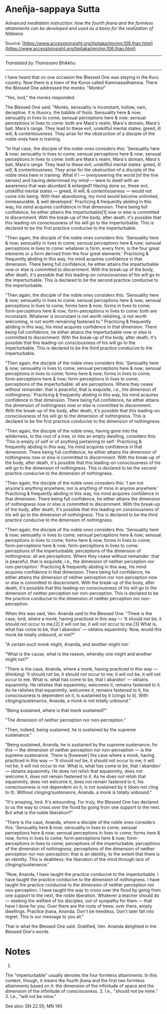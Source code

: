 # Aneñja-sappaya Sutta

*Advanced meditation instruction: how the fourth jhana and the formless attainments can be developed and used as a basis for the realization of Nibbana.*

Source: [https://www.accesstoinsight.org/tipitaka/mn/mn.106.than.html](https://www.accesstoinsight.org/tipitaka/mn/mn.106.than.html)

---

*Translated by Thanissaro Bhikkhu*

---

I have heard that on one occasion the Blessed One was staying in the Kuru country. Now there is a town of the Kurus called Kammasadhamma. There the Blessed One addressed the monks: "Monks!"

"Yes, lord," the monks responded.

The Blessed One said: "Monks, sensuality is inconstant, hollow, vain, deceptive. It is illusory, the babble of fools. Sensuality here & now; sensuality in lives to come; sensual perceptions here & now; sensual perceptions in lives to come: both are Mara's realm, Mara's domain, Mara's bait, Mara's range. They lead to these evil, unskillful mental states: greed, ill will, & contentiousness. They arise for the obstruction of a disciple of the noble ones here in training.

"In that case, the disciple of the noble ones considers this: 'Sensuality here & now; sensuality in lives to come; sensual perceptions here & now; sensual perceptions in lives to come: both are Mara's realm, Mara's domain, Mara's bait, Mara's range. They lead to these evil, unskillful mental states: greed, ill will, & contentiousness. They arise for the obstruction of a disciple of the noble ones here in training. What if I — overpowering the world [of the five senses] and having determined my mind — were to dwell with an awareness that was abundant & enlarged? Having done so, these evil, unskillful mental states — greed, ill will, & contentiousness — would not come into being. With their abandoning, my mind would become unlimited, immeasurable, & well developed.' Practicing & frequently abiding in this way, his mind acquires confidence in that dimension. There being full confidence, he either attains the imperturbable[1] now or else is committed to discernment. With the break-up of the body, after death, it's possible that this leading-on consciousness of his will go to the imperturbable. This is declared to be the first practice conducive to the imperturbable.

"Then again, the disciple of the noble ones considers this: 'Sensuality here & now; sensuality in lives to come; sensual perceptions here & now; sensual perceptions in lives to come: whatever is form, every form, is the four great elements or a form derived from the four great elements.' Practicing & frequently abiding in this way, his mind acquires confidence in that dimension. There being full confidence, he either attains the imperturbable now or else is committed to discernment. With the break-up of the body, after death, it's possible that this leading-on consciousness of his will go to the imperturbable. This is declared to be the second practice conducive to the imperturbable.

"Then again, the disciple of the noble ones considers this: 'Sensuality here & now; sensuality in lives to come; sensual perceptions here & now; sensual perceptions in lives to come; forms here & now; forms in lives to come; form-perceptions here & now; form-perceptions in lives to come: both are inconstant. Whatever is inconstant is not worth relishing, is not worth welcoming, is not worth remaining fastened to." Practicing & frequently abiding in this way, his mind acquires confidence in that dimension. There being full confidence, he either attains the imperturbable now or else is committed to discernment. With the break-up of the body, after death, it's possible that this leading-on consciousness of his will go to the imperturbable. This is declared to be the third practice conducive to the imperturbable.

"Then again, the disciple of the noble ones considers this: 'Sensuality here & now; sensuality in lives to come; sensual perceptions here & now; sensual perceptions in lives to come; forms here & now; forms in lives to come; form-perceptions here & now; form-perceptions in lives to come; perceptions of the imperturbable: all are perceptions. Where they cease without remainder: that is peaceful, that is exquisite, i.e., the dimension of nothingness.' Practicing & frequently abiding in this way, his mind acquires confidence in that dimension. There being full confidence, he either attains the dimension of nothingness now or else is committed to discernment. With the break-up of the body, after death, it's possible that this leading-on consciousness of his will go to the dimension of nothingness. This is declared to be the first practice conducive to the dimension of nothingness.

"Then again, the disciple of the noble ones, having gone into the wilderness, to the root of a tree, or into an empty dwelling, considers this: 'This is empty of self or of anything pertaining to self.' Practicing & frequently abiding in this way, his mind acquires confidence in that dimension. There being full confidence, he either attains the dimension of nothingness now or else is committed to discernment. With the break-up of the body, after death, it's possible that this leading-on consciousness of his will go to the dimension of nothingness. This is declared to be the second practice conducive to the dimension of nothingness.

"Then again, the disciple of the noble ones considers this: 'I am not anyone's anything anywhere; nor is anything of mine in anyone anywhere.' Practicing & frequently abiding in this way, his mind acquires confidence in that dimension. There being full confidence, he either attains the dimension of nothingness now or else is committed to discernment. With the break-up of the body, after death, it's possible that this leading-on consciousness of his will go to the dimension of nothingness. This is declared to be the third practice conducive to the dimension of nothingness.

"Then again, the disciple of the noble ones considers this: 'Sensuality here & now; sensuality in lives to come; sensual perceptions here & now; sensual perceptions in lives to come; forms here & now; forms in lives to come; form-perceptions here & now; form-perceptions in lives to come; perceptions of the imperturbable; perceptions of the dimension of nothingness: all are perceptions. Where they cease without remainder: that is peaceful, that is exquisite, i.e., the dimension of neither perception nor non-perception.' Practicing & frequently abiding in this way, his mind acquires confidence in that dimension. There being full confidence, he either attains the dimension of neither perception nor non-perception now or else is committed to discernment. With the break-up of the body, after death, it's possible that this leading-on consciousness of his will go to the dimension of neither perception nor non-perception. This is declared to be the practice conducive to the dimension of neither perception nor non-perception.

When this was said, Ven. Ananda said to the Blessed One: "There is the case, lord, where a monk, having practiced in this way — 'It should not be, it should not occur to me;[2] it will not be, it will not occur to me.[3] What is, what has come to be, that I abandon' — obtains equanimity. Now, would this monk be totally unbound, or not?"

"A certain such monk might, Ananda, and another might not.'

"What is the cause, what is the reason, whereby one might and another might not?"

"There is the case, Ananda, where a monk, having practiced in this way — (thinking) 'It should not be, it should not occur to me; it will not be, it will not occur to me. What is, what has come to be, that I abandon' — obtains equanimity. He relishes that equanimity, welcomes it, remains fastened to it. As he relishes that equanimity, welcomes it, remains fastened to it, his consciousness is dependent on it, is sustained by it (clings to it). With clinging/sustenance, Ananda, a monk is not totally unbound."

"Being sustained, where is that monk sustained?"

"The dimension of neither perception nor non-perception."

"Then, indeed, being sustained, he is sustained by the supreme sustenance."

"Being sustained, Ananda, he is sustained by the supreme sustenance; for this — the dimension of neither perception nor non-perception — is the supreme sustenance. There is [however] the case where a monk, having practiced in this way — 'It should not be, it should not occur to me; it will not be, it will not occur to me. What is, what has come to be, that I abandon' — obtains equanimity. He does not relish that equanimity, does not welcome it, does not remain fastened to it. As he does not relish that equanimity, does not welcome it, does not remain fastened to it, his consciousness is not dependent on it, is not sustained by it (does not cling to it). Without clinging/sustenance, Ananda, a monk is totally unbound."

"It's amazing, lord. It's astounding. For truly, the Blessed One has declared to us the way to cross over the flood by going from one support to the next. But what is the noble liberation?"

"There is the case, Ananda, where a disciple of the noble ones considers this: 'Sensuality here & now; sensuality in lives to come; sensual perceptions here & now; sensual perceptions in lives to come; forms here & now; forms in lives to come; form-perceptions here & now; form-perceptions in lives to come; perceptions of the imperturbable; perceptions of the dimension of nothingness; perceptions of the dimension of neither perception nor non-perception: that is an identity, to the extent that there is an identity. This is deathless: the liberation of the mind through lack of clinging/sustenance.'

"Now, Ananda, I have taught the practice conducive to the imperturbable. I have taught the practice conducive to the dimension of nothingness. I have taught the practice conducive to the dimension of neither perception nor non-perception. I have taught the way to cross over the flood by going from one support to the next, the noble liberation. Whatever a teacher should do — seeking the welfare of his disciples, out of sympathy for them — that have I done for you. Over there are the roots of trees; over there, empty dwellings. Practice jhana, Ananda. Don't be heedless. Don't later fall into regret. This is our message to you all."

That is what the Blessed One said. Gratified, Ven. Ananda delighted in the Blessed One's words.

# Notes


1.
The "imperturbable" usually denotes the four formless attainments. In this context, though, it means the fourth jhana and the first two formless attainments based on it: the dimension of the infinitude of space and the dimension of the infinitude of consciousness.
2.
I.e., "should not be mine."
3.
I.e., "will not be mine."


See also: SN 22.55; MN 140